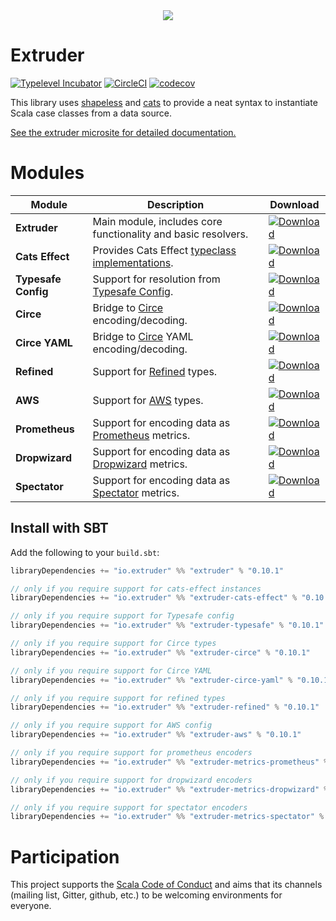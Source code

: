 <div style="text-align:center"><img src ="https://janstenpickle.github.io/extruder/img/extruder.svg" /></div>

# Extruder

[![Typelevel Incubator](https://img.shields.io/badge/typelevel-incubator-green.svg)](http://typelevel.org/projects) [![CircleCI](https://circleci.com/gh/janstenpickle/extruder/tree/master.svg?style=shield)](https://circleci.com/gh/janstenpickle/extruder/tree/master) [![codecov](https://codecov.io/gh/janstenpickle/extruder/branch/master/graph/badge.svg)](https://codecov.io/gh/janstenpickle/extruder)

This library uses [shapeless](https://github.com/milessabin/shapeless) and [cats](https://github.com/typelevel/cats) to provide a neat syntax to instantiate Scala case classes from a data source.

[See the extruder microsite for detailed documentation.](https://janstenpickle.github.io/extruder/)

# Modules
|Module|Description|Download|
|---|---|---|
| **Extruder**|Main module, includes core functionality and basic resolvers.|[ ![Download](https://api.bintray.com/packages/janstenpickle/extruder/extruder/images/download.svg) ](https://bintray.com/janstenpickle/extruder/extruder/_latestVersion)|
| **Cats Effect**|Provides Cats Effect [typeclass implementations](concepts.html#effects).|[ ![Download](https://api.bintray.com/packages/janstenpickle/extruder/extruder/images/download.svg) ](https://bintray.com/janstenpickle/extruder/extruder-cats-effect/_latestVersion)|
| **Typesafe Config**|Support for resolution from [Typesafe Config](https://github.com/typesafehub/config).|[ ![Download](https://api.bintray.com/packages/janstenpickle/extruder/extruder/images/download.svg) ](https://bintray.com/janstenpickle/extruder/extruder-typesafe/_latestVersion)|
| **Circe**|Bridge to [Circe](https://circe.github.io/circe/) encoding/decoding.|[ ![Download](https://api.bintray.com/packages/janstenpickle/extruder/extruder/images/download.svg) ](https://bintray.com/janstenpickle/extruder/extruder-circe/_latestVersion)|
| **Circe YAML**|Bridge to [Circe](https://circe.github.io/circe/) YAML encoding/decoding.|[ ![Download](https://api.bintray.com/packages/janstenpickle/extruder/extruder/images/download.svg) ](https://bintray.com/janstenpickle/extruder/extruder-circe/_latestVersion)|
| **Refined**|Support for [Refined](https://github.com/fthomas/refined) types.|[ ![Download](https://api.bintray.com/packages/janstenpickle/extruder/extruder/images/download.svg) ](https://bintray.com/janstenpickle/extruder/extruder-refined/_latestVersion)|
| **AWS**|Support for [AWS](https://aws.amazon.com/sdk-for-java/) types.|[ ![Download](https://api.bintray.com/packages/janstenpickle/extruder/extruder/images/download.svg) ](https://bintray.com/janstenpickle/extruder/extruder-aws/_latestVersion)|
| **Prometheus**|Support for encoding data as [Prometheus](https://prometheus.io) metrics.|[ ![Download](https://api.bintray.com/packages/janstenpickle/extruder/extruder/images/download.svg) ](https://bintray.com/janstenpickle/extruder/extruder-metrics-prometheus/_latestVersion)|
| **Dropwizard**|Support for encoding data as [Dropwizard](https://metrics.dropwizard.io) metrics.|[ ![Download](https://api.bintray.com/packages/janstenpickle/extruder/extruder/images/download.svg) ](https://bintray.com/janstenpickle/extruder/extruder-metrics-dropwizard/_latestVersion)|
| **Spectator**|Support for encoding data as [Spectator](https://github.com/Netflix/spectator) metrics.|[ ![Download](https://api.bintray.com/packages/janstenpickle/extruder/extruder/images/download.svg) ](https://bintray.com/janstenpickle/extruder/extruder-metrics-spectator/_latestVersion)|

## Install with SBT
Add the following to your `build.sbt`:
```scala
libraryDependencies += "io.extruder" %% "extruder" % "0.10.1"

// only if you require support for cats-effect instances
libraryDependencies += "io.extruder" %% "extruder-cats-effect" % "0.10.1"

// only if you require support for Typesafe config
libraryDependencies += "io.extruder" %% "extruder-typesafe" % "0.10.1"

// only if you require support for Circe types
libraryDependencies += "io.extruder" %% "extruder-circe" % "0.10.1"

// only if you require support for Circe YAML
libraryDependencies += "io.extruder" %% "extruder-circe-yaml" % "0.10.1"

// only if you require support for refined types
libraryDependencies += "io.extruder" %% "extruder-refined" % "0.10.1"

// only if you require support for AWS config
libraryDependencies += "io.extruder" %% "extruder-aws" % "0.10.1"

// only if you require support for prometheus encoders
libraryDependencies += "io.extruder" %% "extruder-metrics-prometheus" % "0.10.1"

// only if you require support for dropwizard encoders
libraryDependencies += "io.extruder" %% "extruder-metrics-dropwizard" % "0.10.1"

// only if you require support for spectator encoders
libraryDependencies += "io.extruder" %% "extruder-metrics-spectator" % "0.10.1"
```

# Participation

This project supports the [Scala Code of Conduct](https://typelevel.org/code-of-conduct.html) and aims that its channels
(mailing list, Gitter, github, etc.) to be welcoming environments for everyone.

